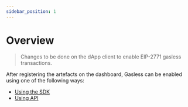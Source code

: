 ```yaml
---
sidebar_position: 1
---
```


# Overview

> Changes to be done on the dApp client to enable EIP-2771 gasless transactions.

After registering the artefacts on the dashboard, Gasless can be enabled using one of the following ways:

- [Using the SDK](https://app.gitbook.com/o/-Lpby0ZArV7g0vPAbzRB/s/-LpEt-9ieHftQAHlxL9W/~/changes/W7gvNXOmuIp3SKs1Xixb/products/enable-gasless-transactions/custom-implementation/code-changes/sdk)
- [Using API](https://app.gitbook.com/o/-Lpby0ZArV7g0vPAbzRB/s/-LpEt-9ieHftQAHlxL9W/~/changes/W7gvNXOmuIp3SKs1Xixb/products/enable-gasless-transactions/custom-implementation/code-changes/api)
